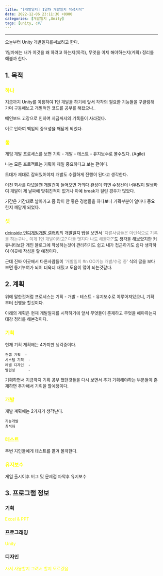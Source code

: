 ```yaml
---
title: "[개발일지] 1일차 개발일지 작성시작"
date: 2022-12-06 23:11:30 +0900
categories: [개발일지 ,Unity]
tags: [unity, c#]
---
```


<hr>

오늘부터 Unity 개발일지를써보려고 한다.

1일차에는 내가 이것을 왜 하려고 하는지(목적), 무엇을 이제 해야하는지(계획) 정리를 해볼까 한다.

## 1. 목적

### <font style="color:yellow">하나</font>
지금까지 Unity를 이용하여 1인 개발을 하기에 앞서 각각의 필요한 기능들을 구글링해가며 구동해보고 개별적인 코드를 공부를 해왔으나..

메인보드 고장으로 인하여 지금까지의 기록들이 사라졌다.

이로 인하여 백업의 중요성을 깨닫게 되었다.

### <font style="color:yellow">둘</font>

게임 개발 프로세스를 보면 기획 - 개발 - 테스트 - 유지보수로 볼수있다. (Agile)

나는 모든 프로젝트는 기획이 제일 중요하다고 보는 편이다.

토대가 제대로 잡혀있어야지 개발도 수월하게 진행이 된다고 생각한다.

이전 회사를 다녔을땐 개발건이 들어오면 거의다 완성이 되면 수정건이 너무많이 발생하여 개발이 제 날짜에 맞춰진적이 없거나 아예 break가 걸린 경우가 많았다.

기간은 기간대로 날아가고 좀 많이 안 좋은 경험들을 하다보니 기획부분이 얼마나 중요한지 깨닫게 되었다.




### <font style="color:yellow">셋</font>

[dcinside 인디게임개발 갤러리](https://gall.dcinside.com/mgallery/board/lists?id=game_dev)의 개발일지 탭을 보면서 <font style="color:grey">'다른사람들은 이런식으로 기록을 하는구나.. 이게 1인 개발이라고? 다들 멋지다 나도 해볼까?'</font>도 생각을 해보았지만 커뮤니티보단 개인 블로그에 작성하는것이 관리하기도 쉽고 내가 접근하기도 쉽다 생각하여 이곳에 작성을 할 예정이다.

근데 진짜 이곳에서 다른사람들이 <font style="color:grey">'개발일지 #n OO기능 개발/수정 중'</font> 식의 글을 보다보면 동기부여가 되어 더욱더 재밌고 도움이 많이 되는것같다.


## 2. 계획

위에 말한것처럼 프로세스는 기획 - 개발 - 테스트 - 유지보수로 이루어져있으니, 기획부터 진행을 할것이다.

아래의 계획은 현재 개발일지를 시작하기에 앞서 무엇들이 존재하고 무엇을 해야하는지 대강 정리를 해본것이다.

### <font style="color:yellow">기획</font>

현재 기획 계획에는 4가지만 생각중이다.

    컨셉 기획  -
    시스템 기획  -
    레벨 디자인  -
    밸런싱      -

기획하면서 지금까지 기획 공부 했던것들을 다시 보면서 추가 기획해야하는 부분들이 존재하면 추가해서 기획을 할예정이다.


### <font style="color:yellow">개발</font>

개발 계획에는 2가지가 생각난다.
    
    기능개발
    최적화
    

### <font style="color:yellow">테스트</font>

주변 지인들에게 테스트를 맡겨 볼까한다.

### <font style="color:yellow">유지보수</font>

게임 출시이후 버그 및 문제점 파악후 유지보수



## 3. 프로그램 정보

### 기획

<font style="color:yellow">Excel & PPT</font>

### 프로그래밍

<font style="color:yellow">Unity</font>

### 디자인

<font style="color:yellow">사서 사용할지 그려서 할지 모르겠음</font>
